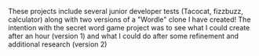 These projects include several junior developer tests (Tacocat, fizzbuzz, calculator) along with two versions of a "Wordle" clone I have created!
The intention with the secret word game project was to see what I could create after an hour (version 1) and what I could do after some refinement and additional research (version 2)
